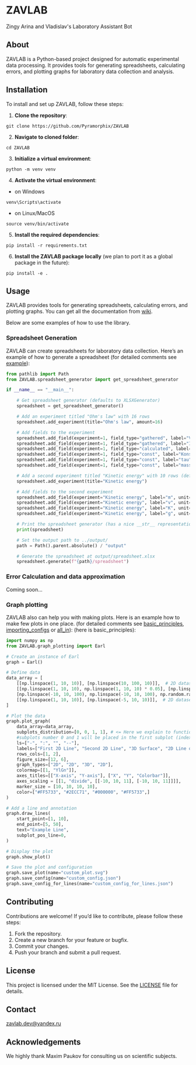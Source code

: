# ZAVLAB
Zingy Arina and Vladislav's Laboratory Assistant Bot

## About
ZAVLAB is a Python-based project designed for automatic experimental data processing. It provides tools for generating spreadsheets, calculating errors, and plotting graphs for laboratory data collection and analysis.

## Installation
To install and set up ZAVLAB, follow these steps:

1. **Clone the repository**:
```shell
git clone https://github.com/Pyramorphix/ZAVLAB
```
2. **Navigate to cloned folder**:
```shell
cd ZAVLAB
```
3. **Initialize a virtual environment**:
```shell
python -m venv venv
```
4. **Activate the virtual environment**:
- on Windows
```shell
venv\Scripts\activate
```
- on Linux/MacOS
```shell
source venv/bin/activate
```
5. **Install the required dependencies**:
```shell
pip install -r requirements.txt
```
6. **Install the ZAVLAB package locally** (we plan to port it as a global package in the future):
```shell
pip install -e .
```

## Usage
ZAVLAB provides tools for generating spreadsheets, calculating errors, and plotting graphs. You can get all the documentation from [wiki](https://github.com/Pyramorphix/ZAVLAB/wiki).

Below are some examples of how to use the library.

### Spreadsheet Generation
ZAVLAB can create spreadsheets for laboratory data collection. Here’s an example of how to generate a spreadsheet (for detailed comments see [example](examples/spreadsheet_generation.py)):
```python
from pathlib import Path
from ZAVLAB.spreadsheet_generator import get_spreadsheet_generator

if __name__ == "__main__":

    # Get spreadsheet generator (defaults to XLSXGenerator)
    spreadsheet = get_spreadsheet_generator()

    # Add an experiment titled "Ohm's law" with 16 rows
    spreadsheet.add_experiment(title="Ohm's law", amount=16)

    # Add fields to the experiment
    spreadsheet.add_field(experiment=1, field_type="gathered", label="V", unit="mV", error="3% + 0.01")
    spreadsheet.add_field(experiment=1, field_type="gathered", label="I", unit="mA", error="lsd")
    spreadsheet.add_field(experiment=1, field_type="calculated", label="R_mes", unit="Ohm", formula="V / I")
    spreadsheet.add_field(experiment=1, field_type="const", label="Konst?", value="NO")
    spreadsheet.add_field(experiment=1, field_type="const", label="tau", value="6.28")
    spreadsheet.add_field(experiment=1, field_type="const", label="mass", unit="kg")

    # Add a second experiment titled "Kinetic energy" with 10 rows (default)
    spreadsheet.add_experiment(title="Kinetic energy")

    # Add fields to the second experiment
    spreadsheet.add_field(experiment="Kinetic energy", label="m", unit="kg", field_type="gathered", error="4 * lsd")
    spreadsheet.add_field(experiment="Kinetic energy", label="v", unit="m/s", field_type="gathered", error="2% + .05")
    spreadsheet.add_field(experiment="Kinetic energy", label="K", unit="J", field_type="calculated", formula="m*v^2/2")
    spreadsheet.add_field(experiment="Kinetic energy", label="g", unit="m/s^2", field_type="const", value="9.81", error=0.01)

    # Print the spreadsheet generator (has a nice __str__ representation)
    print(spreadsheet)

    # Set the output path to ../output/
    path = Path().parent.absolute() / "output"

    # Generate the spreadsheet at output/spreadsheet.xlsx
    spreadsheet.generate(f"{path}/spreadsheet")
```

### Error Calculation and data approximation
Coming soon...

### Graph plotting
ZAVLAB also can help you with making plots. Here is an example how to make few plots in one place. (for detailed comments see [basic_principles](examples/basic_principles.py), [importing_configs](examples/importing_configs.py) or [all_in](examples/all_in.py)): (here is basic_principles):
```python
import numpy as np
from ZAVLAB.graph_plotting import Earl

# Create an instance of Earl
graph = Earl()

# Define data
data_array = [
    [[np.linspace(1, 10, 10)], [np.linspace(10, 100, 10)]],  # 2D dataset - number 0
    [[np.linspace(1, 10, 10), np.linspace(1, 10, 10) * 0.05], [np.linspace(20, 103, 10), np.linspace(20, 103, 10) * 0.01]],  # 2D dataset with errors - number 1
    [np.linspace(-10, 10, 100), np.linspace(-10, 10, 100), np.random.rand(100, 100)],  # 3D dataset - number 2
    [[np.linspace(1, 10, 10)], [np.linspace(-5, 10, 10)]],  # 2D dataset - number 3
]

# Plot the data
graph.plot_graph(
    data_array=data_array,
    subplots_distribution=[0, 0, 1, 1], # <= Here we explain to function which how to place data in subplots:
    #subplots number 0 and 1 will be placed in the first subplot (index 0), subplots 2 and 3 will be placed in the second subplot (index 1)
    ls=["-", ":", "", "--"],
    labels=["First 2D Line", "Second 2D Line", "3D Surface", "2D Line on 3D Surface"],
    rows_cols=[1, 2],
    figure_size=[12, 6],
    graph_types=["2D", "2D", "3D", "2D"],
    colormap=[[1, "YlGn"]],
    axes_titles=[["X-axis", "Y-axis"], ["X", "Y", "Colorbar"]],
    axes_scaling = [[1, "divide", [[-10, 10, 11], [-10, 10, 11]]]],
    marker_size = [10, 10, 10, 10],
    color=["#FF5733", "#2ECC71", "#000000", "#FF5733",]
)

# Add a line and annotation
graph.draw_lines(
    start_point=[1, 10],
    end_point=[5, 50],
    text="Example Line",
    subplot_pos_line=0,
)

# Display the plot
graph.show_plot()

# Save the plot and configuration
graph.save_plot(name="custom_plot.svg")
graph.save_config(name="custom_config.json")
graph.save_config_for_lines(name="custom_config_for_lines.json")
```


## Contributing
Contributions are welcome! If you’d like to contribute, please follow these steps:

1. Fork the repository.
2. Create a new branch for your feature or bugfix.
3. Commit your changes.
4. Push your branch and submit a pull request.


## License

This project is licensed under the MIT License. See the [LICENSE](LICENSE) file for details.


## Contact
zavlab.dev@yandex.ru

## Acknowledgements

We highly thank Maxim Paukov for consulting us on scientific subjects.
